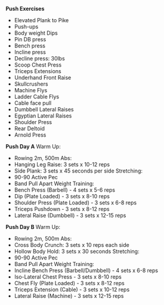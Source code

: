 **Push Exercises**
- Elevated Plank to Pike
- Push-ups
- Body weight Dips
- Pin DB press
- Bench press
- Incline press
- Decline press: 30lbs
- Scoop Chest Press
- Triceps Extensions
- Underhand Front Raise
- Skullcrushers
- Machine Flys
- Ladder Cable Flys
- Cable face pull
- Dumbbell Lateral Raises
- Egyptian Lateral Raises
- Shoulder Press
- Rear Deltoid
- Arnold Press

**Push Day A**
Warm Up:
- Rowing 2m, 500m
Abs:
- Hanging Leg Raise: 3 sets x 10-12 reps
- Side Plank: 3 sets x 45 seconds per side
Stretching:
- 90-90 Active Pec
- Band Pull Apart
Weight Training:
- Bench Press (Barbell) - 4 sets x 5-6 reps
- Dip (Plate Loaded) - 3 sets x 8-10 reps
- Shoulder Press (Plate Loaded) - 3 sets x 6-8 reps
- Triceps Pushdown - 3 sets x 8-12 reps
- Lateral Raise (Dumbbell) - 3 sets x 12-15 reps

**Push Day B**
Warm Up:
- Rowing 2m, 500m
Abs:
- Cross Body Crunch: 3 sets x 10 reps each side
- Hollow Body Hold: 3 sets x 30 seconds
Stretching:
- 90-90 Active Pec
- Band Pull Apart
Weight Training:
- Incline Bench Press (Barbell/Dumbbell) - 4 sets x 6-8 reps
- Iso-Lateral Chest Press - 3 sets x 8-10 reps
- Chest Fly (Plate Loaded) - 3 sets x 8-12 reps
- Triceps Extension (Cable) - 3 sets x 10-12 reps
- Lateral Raise (Machine) - 3 sets x 12-15 reps